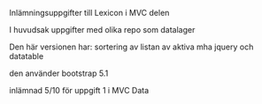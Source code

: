 Inlämningsuppgifter till Lexicon i MVC delen

I huvudsak uppgifter med olika repo som datalager

Den här versionen har:
  sortering av listan av aktiva mha jquery och datatable

den använder bootstrap 5.1


inlämnad 5/10 för uppgift 1 i MVC Data

